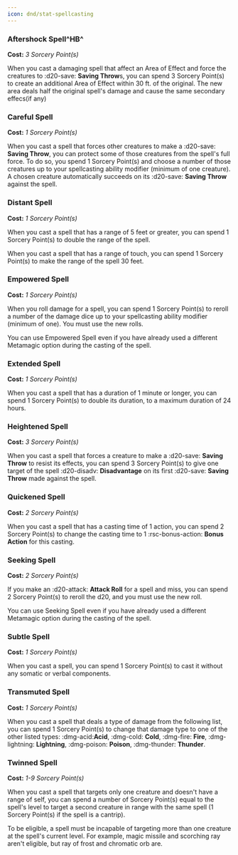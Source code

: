 ```yaml
---
icon: dnd/stat-spellcasting
---
```


### Aftershock Spell^HB^

**Cost:** *3 Sorcery Point(s)*

When you cast a damaging spell that affect an Area of Effect and force the creatures to :d20-save: **Saving Throw**s, you can spend 3 Sorcery Point(s) to create an additional Area of Effect within 30 ft. of the original. The new area deals half the original spell's damage and cause the same secondary effecs(if any)

### Careful Spell

**Cost:** *1 Sorcery Point(s)*

When you cast a spell that forces other creatures to make a :d20-save: **Saving Throw**, you can protect some of those creatures from the spell's full force. To do so, you spend 1 Sorcery Point(s) and choose a number of those creatures up to your spellcasting ability modifier (minimum of one creature). A chosen creature automatically succeeds on its :d20-save: **Saving Throw** against the spell.

### Distant Spell

**Cost:** *1 Sorcery Point(s)*

When you cast a spell that has a range of 5 feet or greater, you can spend 1 Sorcery Point(s) to double the range of the spell.

When you cast a spell that has a range of touch, you can spend 1 Sorcery Point(s) to make the range of the spell 30 feet.

### Empowered Spell

**Cost:** *1 Sorcery Point(s)*

When you roll damage for a spell, you can spend 1 Sorcery Point(s) to reroll a number of the damage dice up to your spellcasting ability modifier (minimum of one). You must use the new rolls.

You can use Empowered Spell even if you have already used a different Metamagic option during the casting of the spell.

### Extended Spell

**Cost:** *1 Sorcery Point(s)*

When you cast a spell that has a duration of 1 minute or longer, you can spend 1 Sorcery Point(s) to double its duration, to a maximum duration of 24 hours.

### Heightened Spell

**Cost:** *3 Sorcery Point(s)*

When you cast a spell that forces a creature to make a :d20-save: **Saving Throw** to resist its effects, you can spend 3 Sorcery Point(s) to give one target of the spell :d20-disadv: **Disadvantage** on its first :d20-save: **Saving Throw** made against the spell.

### Quickened Spell

**Cost:** *2 Sorcery Point(s)*

When you cast a spell that has a casting time of 1 action, you can spend 2 Sorcery Point(s) to change the casting time to 1 :rsc-bonus-action: **Bonus Action** for this casting.

### Seeking Spell

**Cost:** *2 Sorcery Point(s)*

If you make an :d20-attack: **Attack Roll** for a spell and miss, you can spend 2 Sorcery Point(s) to reroll the d20, and you must use the new roll.

You can use Seeking Spell even if you have already used a different Metamagic option during the casting of the spell.

### Subtle Spell

**Cost:** *1 Sorcery Point(s)*

When you cast a spell, you can spend 1 Sorcery Point(s) to cast it without any somatic or verbal components.

### Transmuted Spell

**Cost:** *1 Sorcery Point(s)*

When you cast a spell that deals a type of damage from the following list, you can spend 1 Sorcery Point(s) to change that damage type to one of the other listed types: :dmg-acid:**Acid**, :dmg-cold: **Cold**, :dmg-fire: **Fire**, :dmg-lightning: **Lightning**, :dmg-poison: **Poison**, :dmg-thunder: **Thunder**.

### Twinned Spell

**Cost:** *1-9 Sorcery Point(s)*

When you cast a spell that targets only one creature and doesn't have a range of self, you can spend a number of Sorcery Point(s) equal to the spell's level to target a second creature in range with the same spell (1 Sorcery Point(s) if the spell is a cantrip).

To be eligible, a spell must be incapable of targeting more than one creature at the spell's current level. For example, magic missile and scorching ray aren't eligible, but ray of frost and chromatic orb are.
